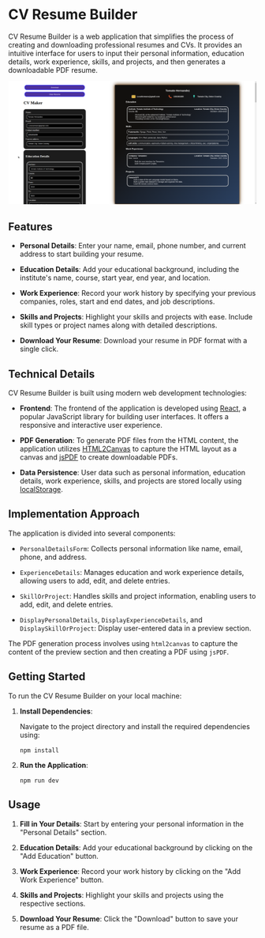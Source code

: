 # CV Resume Builder

CV Resume Builder is a web application that simplifies the process of creating and downloading professional resumes and CVs. It provides an intuitive interface for users to input their personal information, education details, work experience, skills, and projects, and then generates a downloadable PDF resume.

![CV Resume Builder Screenshot](cv-application/src/assets/screenshot.png)

## Features

- **Personal Details**: Enter your name, email, phone number, and current address to start building your resume.

- **Education Details**: Add your educational background, including the institute's name, course, start year, end year, and location.

- **Work Experience**: Record your work history by specifying your previous companies, roles, start and end dates, and job descriptions.

- **Skills and Projects**: Highlight your skills and projects with ease. Include skill types or project names along with detailed descriptions.

- **Download Your Resume**: Download your resume in PDF format with a single click.

## Technical Details

CV Resume Builder is built using modern web development technologies:

- **Frontend**: The frontend of the application is developed using [React](https://reactjs.org/), a popular JavaScript library for building user interfaces. It offers a responsive and interactive user experience.

- **PDF Generation**: To generate PDF files from the HTML content, the application utilizes [HTML2Canvas](https://html2canvas.hertzen.com/) to capture the HTML layout as a canvas and [jsPDF](https://github.com/MrRio/jsPDF) to create downloadable PDFs.

- **Data Persistence**: User data such as personal information, education details, work experience, skills, and projects are stored locally using [localStorage](https://developer.mozilla.org/en-US/docs/Web/API/Window/localStorage).

## Implementation Approach

The application is divided into several components:

- `PersonalDetailsForm`: Collects personal information like name, email, phone, and address.

- `ExperienceDetails`: Manages education and work experience details, allowing users to add, edit, and delete entries.

- `SkillOrProject`: Handles skills and project information, enabling users to add, edit, and delete entries.

- `DisplayPersonalDetails`, `DisplayExperienceDetails`, and `DisplaySkillOrProject`: Display user-entered data in a preview section.

The PDF generation process involves using `html2canvas` to capture the content of the preview section and then creating a PDF using `jsPDF`.

## Getting Started

To run the CV Resume Builder on your local machine:

1. **Install Dependencies**:

   Navigate to the project directory and install the required dependencies using:

   ```shell
   npm install
   ```

2. **Run the Application**:

   ```shell
   npm run dev
   ```

## Usage

1. **Fill in Your Details**: Start by entering your personal information in the "Personal Details" section.

2. **Education Details**: Add your educational background by clicking on the "Add Education" button.

3. **Work Experience**: Record your work history by clicking on the "Add Work Experience" button.

4. **Skills and Projects**: Highlight your skills and projects using the respective sections.

5. **Download Your Resume**: Click the "Download" button to save your resume as a PDF file.
